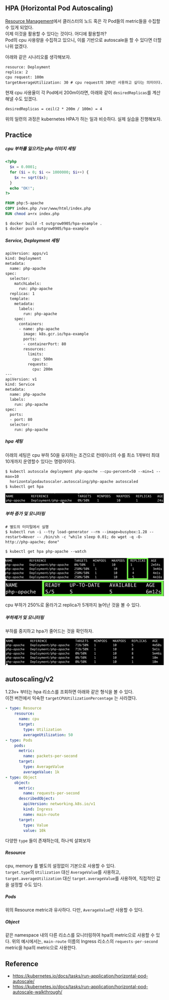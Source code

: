 ## HPA (Horizontal Pod Autoscaling)
[Resource Management](../M_ResourceManagement)에서 클러스터의 노드 혹은 각 Pod들의 metric들을 수집할 수 있게 되었다.  
이제 이것을 활용할 수 있다는 것이다. 어디에 활용할까?  
Pod의 cpu 사용량을 수집하고 있으니, 이를 기반으로 autoscale을 할 수 있다면 더할나위 없겠다.

아래와 같은 시나리오를 생각해보자.
~~~
resource: Deployment
replica: 2
cpu request: 100m
targetAverageUtilization: 30 # cpu request의 30%만 사용하고 싶다는 의미이다.
~~~

현재 cpu 사용율이 각 Pod에서 200m이라면, 아래와 같이 `desiredReplicas`를 계산해낼 수도 있겠다.

~~~
desiredReplicas = ceil(2 * 200m / 100m) = 4
~~~
   
위의 일련의 과정은 kubernetes HPA가 하는 일과 비슷하다. 실제 실습을 진행해보자.


## Practice 
##### cpu 부하를 일으키는 php 이미지 세팅
~~~php
<?php
  $x = 0.0001;
  for ($i = 0; $i <= 1000000; $i++) {
    $x += sqrt($x);
  }
  echo "OK!";
?>
~~~

~~~Dockerfile
FROM php:5-apache
COPY index.php /var/www/html/index.php
RUN chmod a+rx index.php
~~~

~~~
$ docker build -t outgrow0905/hpa-example .
$ docker push outgrow0905/hpa-example
~~~

##### Service, Deployment 세팅
~~~
apiVersion: apps/v1
kind: Deployment
metadata:
  name: php-apache
spec:
  selector:
    matchLabels:
      run: php-apache
  replicas: 1
  template:
    metadata:
      labels:
        run: php-apache
    spec:
      containers:
      - name: php-apache
        image: k8s.gcr.io/hpa-example
        ports:
        - containerPort: 80
        resources:
          limits:
            cpu: 500m
          requests:
            cpu: 200m
---
apiVersion: v1
kind: Service
metadata:
  name: php-apache
  labels:
    run: php-apache
spec:
  ports:
  - port: 80
  selector:
    run: php-apache
~~~

##### hpa 세팅
아래의 세팅은 cpu 부하 50을 유지하는 조건으로 컨테이너의 수를 최소 1개부터 최대 10개까지 운영할수 있다는 명령어이다.
~~~
$ kubectl autoscale deployment php-apache --cpu-percent=50 --min=1 --max=10
  horizontalpodautoscaler.autoscaling/php-apache autoscaled
$ kubectl get hpa
~~~
![hpa status 0](./img/hpa-status-0.png)


##### 부하 증가 및 모니터링
~~~
# 별도의 터미털에서 실행
$ kubectl run -i --tty load-generator --rm --image=busybox:1.28 --restart=Never -- /bin/sh -c "while sleep 0.01; do wget -q -O- http://php-apache; done"
~~~
~~~
$ kubectl get hpa php-apache --watch
~~~

![hpa status 1](./img/hpa-status-1.png)
![deploy status 0](./img/deploy-status-0.png)

cpu 부하가 250%로 올라가고 replica가 5개까지 늘어난 것을 볼 수 있다.


##### 부하제거 및 모니터링
부하를 중지하고 hpa가 줄어드는 것을 확인하자.

![hpa status 02](./img/hpa-status-2.png)



## autoscaling/v2
1.23v+ 부터는 hpa 리소스를 조회하면 아래와 같은 형식을 볼 수 있다.  
이전 버전에서 익숙한 `targetCPUUtilizationPercentage` 는 사라졌다.

~~~yaml
- type: Resource
    resource:
      name: cpu
      target:
        type: Utilization
        averageUtilization: 50
- type: Pods
    pods:
      metric:
        name: packets-per-second
      target:
        type: AverageValue
        averageValue: 1k
- type: Object
    object:
      metric:
        name: requests-per-second
      describedObject:
        apiVersion: networking.k8s.io/v1
        kind: Ingress
        name: main-route
      target:
        type: Value
        value: 10k
~~~

다양한 `type` 들이 존재하는데, 하나씩 살펴보자

##### Resource
cpu, memory 를 별도의 설정없이 기본으로 사용할 수 있다.  
`target.type`의 `Utilization` 대신 `AverageValue`를 사용하고,
`target.averageUtilization` 대신 `target.averageValue`를 사용하여, 직접적인 값을 설정할 수도 있다.

##### Pods
위의 Resource metric과 유사하다. 다만, `AverageValue`만 사용할 수 있다.

##### Object
같은 namespace 내의 다른 리소스를 모니터링하여 hpa의 metric으로 사용할 수 있다. 
위의 예시에서는, `main-route` 이름의 Ingress 리소스의 `requests-per-second` metric을 hpa의 metric으로 사용한다.


## Reference 
- https://kubernetes.io/docs/tasks/run-application/horizontal-pod-autoscale/
- https://kubernetes.io/docs/tasks/run-application/horizontal-pod-autoscale-walkthrough/
